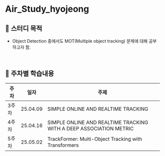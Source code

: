 # Air_Study_hyojeong
## 📖 스터디 목적

- Object Detection 중에서도 MOT(Multiple object tracking) 문제에 대해 공부하고자 함.

<br>

## 📖 주차별 학습내용

| 주차 | 일자 | 주제 |
| --- | --- | --- |
| 3주차 | 25.04.09 | SIMPLE ONLINE AND REALTIME TRACKING |
| 4주차 | 25.04.16 | SIMPLE ONLINE AND REALTIME TRACKING WITH A DEEP ASSOCIATION METRIC |
| 5주차 | 25.05.02 | TrackFormer: Multi-Object Tracking with Transformers |

<br>
